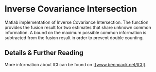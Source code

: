 # Inverse Covariance Intersection
Matlab implementation of Inverse Covariance Intersection. The function provides the fusion result for two estimates that share unknown common information. A bound on the maximum possible common information is subtracted from the fusion result in order to prevent double counting.

## Details & Further Reading
More information about ICI can be found on [[www.bennoack.net/ICI]].
